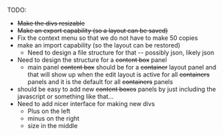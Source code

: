 TODO:
* ~~Make the divs resizable~~
* ~~Make an export capability (so a layout can be saved)~~
* Fix the context menu so that we do not have to make 50 copies
* make an import capability (so the layout can be restored)
    * Need to design a file structure for that -- possibly json, likely json
* Need to design the structure for a ~~content box~~ panel 
    * main panel ~~content box~~ should be for a ~~container~~ layout panel
      and that will show up 
      when the edit layout is active for all ~~containers~~ panels and it is the
      default for all ~~containers~~ panels
* should be easy to add new ~~content boxes~~ panels by just including the
  javascript or something like that... 
* Need to add nicer interface for making new divs 
    * Plus on the left
    * minus on the right
    * size in the middle


